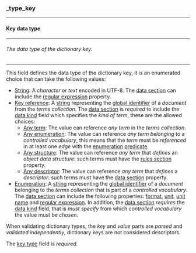 ### _type_key

------

#### Key data type

------

###### The data type of the dictionary key.

------

This field defines the data type of the dictionary key, it is an enumerated choice that can take the following values:

- [String](_type_string): A *character* or *text* encoded in UTF-8. The [data section](_data) can include the [regular expression](_regexp) property.
- [Key reference](_type_string_key): A [string](_type_string) representing the [global identifier](_gid) of a *document* from the *terms collection*. The [data section](_data) is *required* to include the [data kind](_kind) field which specifies the *kind of term*, these are the allowed choices:
    - [Any term](_any-term): The value can reference *any term* in the *terms collection*.
    - [Any enumeration](_any-enum): The value can reference *any term* *belonging* to a *controlled vocabulary*, this means that the *term* must be *referenced* in at least one *edge* with the [enumeration](_predicate_enum-of) [predicate](_predicate).
    - [Any structure](_any-object): The value can reference *any term* that *defines* an *object data structure*: such terms must have the [rules section](_rule) property.
    - [Any descriptor](_any-descriptor): The value can reference *any term* that *defines* a *descriptor*: such terms must have the [data section](_data) property.
- [Enumeration](_type_string_enum): A [string](_type_string) representing the [global identifier](_gid) of a *document* belonging to the *terms collection* that is part of a *controlled vocabulary*. The [data section](_data) can include the following properties: [format](_format), [unit](_unit), [unit name](_unit-name) and [regular expression](_regexp). In addition, the [data section](_data) *requires* the [data kind](_kind) field, that is *must* *specify* from which *controlled vocabulary* the value must be *chosen*.

When validating dictionary types, the *key* and *value* parts are *parsed* and *validated independently*, dictionary keys are not considered descriptors.

The [key type](_type_key) field is *required*.
